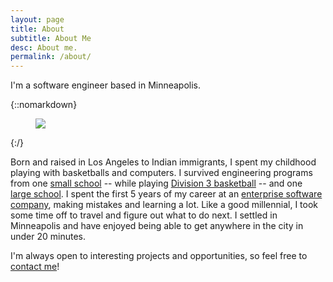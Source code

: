```yaml
---
layout: page
title: About
subtitle: About Me
desc: About me.
permalink: /about/
---
```


<div class="pretty-links">

<div class="lead lead-about">I'm a software engineer based in Minneapolis.
</div>

{::nomarkdown}
<figure class="site-profile">
    <img src="{{ site.baseurl }}/assets/img/profile-pic.png">
</figure>
{:/}

Born and raised in Los Angeles to Indian immigrants, I spent my childhood playing with basketballs and computers. I survived engineering programs from one [small school](https://hmc.edu) -- while playing [Division 3 basketball](http://www.cmsathletics.org/sports/mbkb/index) -- and one [large school](http://asu.edu). I spent the first 5 years of my career at an [enterprise software company](http://laserfiche.com), making mistakes and learning a lot. Like a good millennial, I took some time off to travel and figure out what to do next. I settled in Minneapolis and have enjoyed being able to get anywhere in the city in under 20 minutes.

I'm always open to interesting projects and opportunities, so feel free to <a href="mailto:nitinsavant@gmail.com">contact me</a>!
</div>
